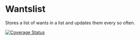 # Wantslist

Stores a list of wants in a list and updates them every so often.

[![Coverage Status](https://coveralls.io/repos/github/brotherlogic/wantslist/badge.svg?branch=master)](https://coveralls.io/github/brotherlogic/wantslist?branch=master)
